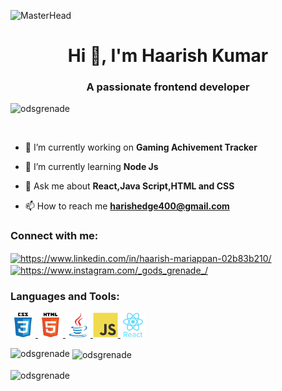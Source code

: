 ![MasterHead](https://wallpaperaccess.com/full/5927911.gif)
<h1 align="center">Hi 👋, I'm Haarish Kumar</h1>
<h3 align="center">A passionate frontend developer</h3>

<p align="left"> <img src="https://komarev.com/ghpvc/?username=odsgrenade&label=Profile%20views&color=0e75b6&style=flat" alt="odsgrenade" /> </p>

<p align="left"> <a href="https://twitter.com/" target="blank"><img src="https://img.shields.io/twitter/follow/?logo=twitter&style=for-the-badge" alt="" /></a> </p>

- 🔭 I’m currently working on **Gaming Achivement Tracker**

- 🌱 I’m currently learning **Node Js**

- 💬 Ask me about **React,Java Script,HTML and CSS**

- 📫 How to reach me **harishedge400@gmail.com**

<h3 align="left">Connect with me:</h3>
<p align="left">
<a href="https://linkedin.com/in/https://www.linkedin.com/in/haarish-mariappan-02b83b210/" target="blank"><img align="center" src="https://raw.githubusercontent.com/rahuldkjain/github-profile-readme-generator/master/src/images/icons/Social/linked-in-alt.svg" alt="https://www.linkedin.com/in/haarish-mariappan-02b83b210/" height="30" width="40" /></a>
<a href="https://instagram.com/https://www.instagram.com/_gods_grenade_/" target="blank"><img align="center" src="https://raw.githubusercontent.com/rahuldkjain/github-profile-readme-generator/master/src/images/icons/Social/instagram.svg" alt="https://www.instagram.com/_gods_grenade_/" height="30" width="40" /></a>
</p>

<h3 align="left">Languages and Tools:</h3>
<p align="left"> <a href="https://www.w3schools.com/css/" target="_blank" rel="noreferrer"> <img src="https://raw.githubusercontent.com/devicons/devicon/master/icons/css3/css3-original-wordmark.svg" alt="css3" width="40" height="40"/> </a> <a href="https://www.w3.org/html/" target="_blank" rel="noreferrer"> <img src="https://raw.githubusercontent.com/devicons/devicon/master/icons/html5/html5-original-wordmark.svg" alt="html5" width="40" height="40"/> </a> <a href="https://www.java.com" target="_blank" rel="noreferrer"> <img src="https://raw.githubusercontent.com/devicons/devicon/master/icons/java/java-original.svg" alt="java" width="40" height="40"/> </a> <a href="https://developer.mozilla.org/en-US/docs/Web/JavaScript" target="_blank" rel="noreferrer"> <img src="https://raw.githubusercontent.com/devicons/devicon/master/icons/javascript/javascript-original.svg" alt="javascript" width="40" height="40"/> </a> <a href="https://reactjs.org/" target="_blank" rel="noreferrer"> <img src="https://raw.githubusercontent.com/devicons/devicon/master/icons/react/react-original-wordmark.svg" alt="react" width="40" height="40"/> </a> </p>

<p><img align="left" src="https://github-readme-stats.vercel.app/api/top-langs?username=odsgrenade&show_icons=true&locale=en&layout=compact" alt="odsgrenade" /></p>

<p>&nbsp;<img align="center" src="https://github-readme-stats.vercel.app/api?username=odsgrenade&show_icons=true&locale=en" alt="odsgrenade" /></p>

<p><img align="center" src="https://github-readme-streak-stats.herokuapp.com/?user=odsgrenade&" alt="odsgrenade" /></p>
